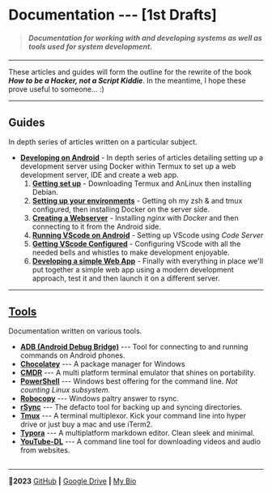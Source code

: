 # Documentation --- [1st Drafts]

> #### *Documentation for working with and developing systems as well as tools used for system development.*

---

These articles and guides will form the outline for the rewrite of the book ***How to be a Hacker, not a Script Kiddie***. In the meantime, I hope these prove useful to someone... :)

***

## Guides

In depth series of articles written on a particular subject.

- [__Developing on Android__](guides/developing-on-andrioid/) - In depth series of articles detailing setting up a development server using Docker within Termux to set up a web development server, IDE and create a web app.
  1. [__Getting set up__](#) - Downloading Termux and AnLinux then installing Debian.
  2. [__Setting up your environments__](#) - Getting oh my zsh & and tmux configured, then installing Docker on the server side. 
  3. [__Creating a Webserver__](#) - Installing *nginx* with *Docker* and then connecting to it from the Android side.
  4. [__Running VScode on Android__](#) - Setting up VScode using *Code Server*
  5. [__Getting VScode Configured__](#) - Configuring VScode with all the needed bells and whistles to make development enjoyable.
  6. [__Developing a simple Web App__](#) - Finally with everything in place we'll put together a simple web app using a modern development approach, test it and then launch it on a different server.

---

## [Tools](tools/)

Documentation written on various tools.

- **[ADB (Android Debug Bridge)](tools/adb.md)** --- Tool for connecting to and running commands on Android phones.
- [**Chocolatey**](tools/chocolatey-package-manager.md) --- A package manager for Windows
- **[CMDR](tools/cmder.md)** --- A multi platform terminal emulator that shines on portability.
- **[PowerShell](tools/powershell.md)** --- Windows best offering for the command line. *Not counting Linux subsystem.*
- **[Robocopy](tools/robocopy.md)** --- Windows paltry answer to rsync.
- **[rSync](tools/rsync.md)** --- The defacto tool for backing up and syncing directories.
- **[Tmux](tools/tmux.md)** --- A terminal multiplexor. Kick your command line into hyper drive or just buy a mac and use iTerm2.
- **[Typora](tools/typora.md)** --- A multiplatform markdown editor. Clean sleek and minimal.
- **[YouTube-DL](tools/youtube-dl.md)** --- A command line tool for downloading videos and audio from websites.

## 

***

🤍**2023** [GitHub](https://github.com/8rents?tab=repositories) **|** [Google Drive](https://bit.ly/brent-gd) **|** [My Bio](https://my.bio/8rents)
